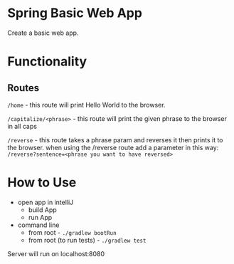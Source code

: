 # Spring Basic Web App
Create a basic web app.

# Functionality

## Routes
`/home` - this route will print Hello World to the browser.

`/capitalize/<phrase>` - this route will print the given phrase to the browser in all caps

`/reverse` - this route takes a phrase param and reverses it then prints it to the browser.
    when using the /reverse route add a parameter in this way: 
    `/reverse?sentence=<phrase you want to have reversed> `

# How to Use

- open app in intelliJ
    - build App
    - run App
- command line
    - from root - `./gradlew bootRun`
    - from root (to run tests) - `./gradlew test`
    
Server will run on localhost:8080




